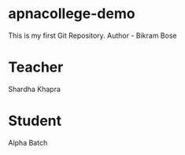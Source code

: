 # apnacollege-demo
This is my first Git Repository.
Author - Bikram Bose

# Teacher
Shardha Khapra

# Student
Alpha Batch

